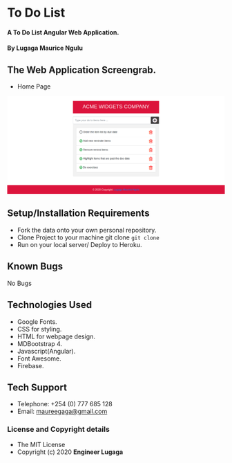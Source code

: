 # To Do List

#### A To Do List Angular Web Application.

#### By **Lugaga Maurice Ngulu**

## The Web Application Screengrab.

* Home Page

![Home Page](/screengrab/ACME-widgets.png)

## Setup/Installation Requirements
* Fork the data onto your own personal repository.
* Clone Project to your machine git clone `git clone`
* Run on your local server/ Deploy to Heroku.

## Known Bugs
No Bugs

## Technologies Used
* Google Fonts.
* CSS for styling.
* HTML for webpage design.
* MDBootstrap 4.
* Javascript(Angular).
* Font Awesome.
* Firebase.

## Tech Support

* Telephone: +254 (0) 777 685 128
* Email: maureegaga@gmail.com

### License and Copyright details
* The MIT License 
* Copyright (c) 2020 **Engineer Lugaga**

